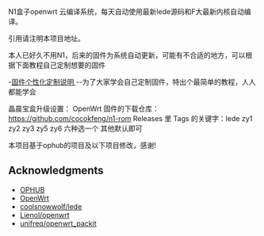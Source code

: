 N1盒子openwrt 云编译系统，每天自动使用最新lede源码和F大最新内核自动编译。

引用请注明本项目地址。

本人已好久不用N1，后来的固件为系统自动更新，可能有不合适的地方，可以根据下面教程自己定制想要的固件

-[固件个性化定制说明 ](README.cn.md)--为了大家学会自己定制固件，特出个最简单的教程，人人都能学会

晶晨宝盒升级设置：
OpenWrt 固件的下载仓库：https://github.com/cocokfeng/n1-rom
Releases 里 Tags 的关键字：lede zy1 zy2 zy3 zy5 zy6 六种选一个
其他默认即可



本项目基于ophub的项目及以下项目修改，感谢!

## Acknowledgments
- [OPHUB](https://github.com/ophub/op)
- [OpenWrt](https://github.com/openwrt/openwrt)
- [coolsnowwolf/lede](https://github.com/coolsnowwolf/lede)
- [Lienol/openwrt](https://github.com/Lienol/openwrt)
- [unifreq/openwrt_packit](https://github.com/unifreq/openwrt_packit)
